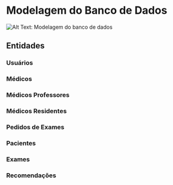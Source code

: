 # Modelagem do Banco de Dados

![Alt Text: Modelagem do banco de dados](https://i.imgur.com/ij3xcF3.jpg)

## Entidades

### Usuários
### Médicos
### Médicos Professores
### Médicos Residentes
### Pedidos de Exames
### Pacientes
### Exames
### Recomendações

